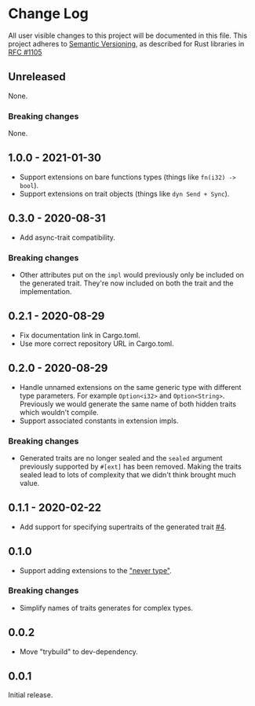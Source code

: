 # Change Log

All user visible changes to this project will be documented in this file.
This project adheres to [Semantic Versioning](http://semver.org/), as described
for Rust libraries in [RFC #1105](https://github.com/rust-lang/rfcs/blob/master/text/1105-api-evolution.md)

## Unreleased

None.

### Breaking changes

None.

## 1.0.0 - 2021-01-30

- Support extensions on bare functions types (things like `fn(i32) -> bool`).
- Support extensions on trait objects (things like `dyn Send + Sync`).

## 0.3.0 - 2020-08-31

- Add async-trait compatibility.

### Breaking changes

- Other attributes put on the `impl` would previously only be included on the generated trait. They're now included on both the trait and the implementation.

## 0.2.1 - 2020-08-29

- Fix documentation link in Cargo.toml.
- Use more correct repository URL in Cargo.toml.

## 0.2.0 - 2020-08-29

- Handle unnamed extensions on the same generic type with different type parameters. For example `Option<i32>` and `Option<String>`. Previously we would generate the same name of both hidden traits which wouldn't compile.
- Support associated constants in extension impls.

### Breaking changes

- Generated traits are no longer sealed and the `sealed` argument previously supported by `#[ext]` has been removed. Making the traits sealed lead to lots of complexity that we didn't think brought much value.

## 0.1.1 - 2020-02-22

- Add support for specifying supertraits of the generated trait [#4](https://github.com/davidpdrsn/extend/pull/4).

## 0.1.0

- Support adding extensions to the ["never type"](https://doc.rust-lang.org/std/primitive.never.html).

### Breaking changes

- Simplify names of traits generates for complex types.

## 0.0.2

- Move "trybuild" to dev-dependency.

## 0.0.1

Initial release.
